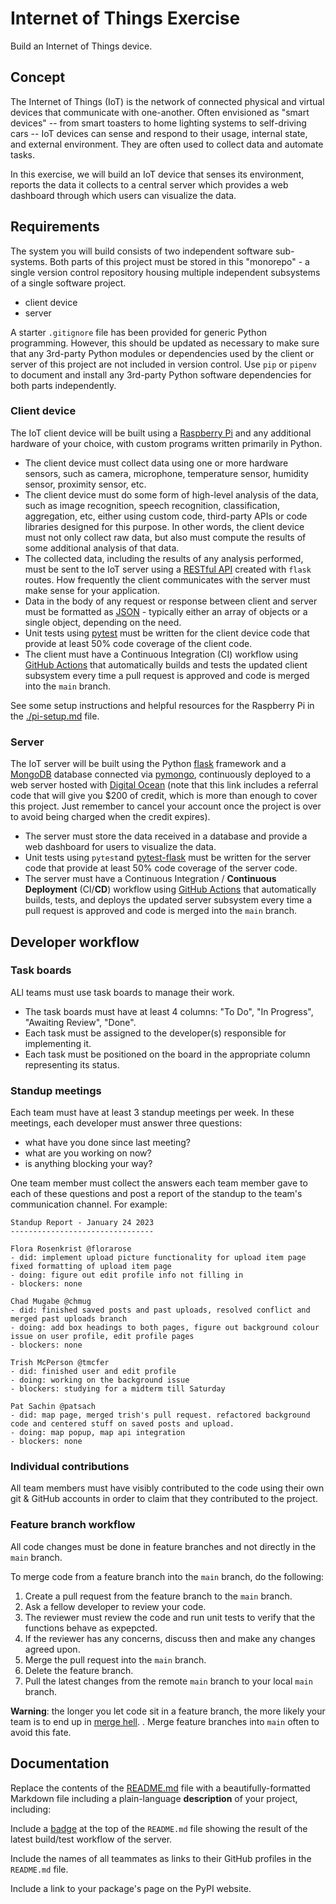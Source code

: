 # Internet of Things Exercise

Build an Internet of Things device.

## Concept

The Internet of Things (IoT) is the network of connected physical and virtual devices that communicate with one-another. Often envisioned as "smart devices" -- from smart toasters to home lighting systems to self-driving cars -- IoT devices can sense and respond to their usage, internal state, and external environment. They are often used to collect data and automate tasks.

In this exercise, we will build an IoT device that senses its environment, reports the data it collects to a central server which provides a web dashboard through which users can visualize the data.

## Requirements

The system you will build consists of two independent software sub-systems. Both parts of this project must be stored in this "monorepo" - a single version control repository housing multiple independent subsystems of a single software project.

- client device
- server

A starter `.gitignore` file has been provided for generic Python programming. However, this should be updated as necessary to make sure that any 3rd-party Python modules or dependencies used by the client or server of this project are not included in version control. Use `pip` or `pipenv` to document and install any 3rd-party Python software dependencies for both parts independently.

### Client device

The IoT client device will be built using a [Raspberry Pi](https://www.raspberrypi.com/) and any additional hardware of your choice, with custom programs written primarily in Python.

- The client device must collect data using one or more hardware sensors, such as camera, microphone, temperature sensor, humidity sensor, proximity sensor, etc.
- The client device must do some form of high-level analysis of the data, such as image recognition, speech recognition, classification, aggregation, etc, either using custom code, third-party APIs or code libraries designed for this purpose. In other words, the client device must not only collect raw data, but also must compute the results of some additional analysis of that data.
- The collected data, including the results of any analysis performed, must be sent to the IoT server using a [RESTful API](https://pythonbasics.org/flask-rest-api/) created with `flask` routes. How frequently the client communicates with the server must make sense for your application.
- Data in the body of any request or response between client and server must be formatted as [JSON](https://en.wikipedia.org/wiki/JSON) - typically either an array of objects or a single object, depending on the need.
- Unit tests using [pytest](https://docs.pytest.org/en/7.2.x/) must be written for the client device code that provide at least 50% code coverage of the client code.
- The client must have a Continuous Integration (CI) workflow using [GitHub Actions](https://github.com/features/actions) that automatically builds and tests the updated client subsystem every time a pull request is approved and code is merged into the `main` branch.

See some setup instructions and helpful resources for the Raspberry Pi in the [./pi-setup.md](./pi-setup.md) file.

### Server

The IoT server will be built using the Python [flask](https://palletsprojects.com/p/flask/) framework and a [MongoDB](https://www.mongodb.com/) database connected via [pymongo](https://pymongo.readthedocs.io/en/stable/), continuously deployed to a web server hosted with [Digital Ocean](https://m.do.co/c/4d1066078eb0) (note that this link includes a referral code that will give you $200 of credit, which is more than enough to cover this project. Just remember to cancel your account once the project is over to avoid being charged when the credit expires).

- The server must store the data received in a database and provide a web dashboard for users to visualize the data.
- Unit tests using `pytest`and [pytest-flask](https://pytest-flask.readthedocs.io/en/latest/) must be written for the server code that provide at least 50% code coverage of the server code.
- The server must have a Continuous Integration / **Continuous Deployment** (CI/**CD**) workflow using [GitHub Actions](https://github.com/features/actions) that automatically builds, tests, and deploys the updated server subsystem every time a pull request is approved and code is merged into the `main` branch.

## Developer workflow

### Task boards

ALl teams must use task boards to manage their work.

- The task boards must have at least 4 columns: "To Do", "In Progress", "Awaiting Review", "Done".
- Each task must be assigned to the developer(s) responsible for implementing it.
- Each task must be positioned on the board in the appropriate column representing its status.

### Standup meetings

Each team must have at least 3 standup meetings per week. In these meetings, each developer must answer three questions:

- what have you done since last meeting?
- what are you working on now?
- is anything blocking your way?

One team member must collect the answers each team member gave to each of these questions and post a report of the standup to the team's communication channel. For example:

```
Standup Report - January 24 2023
--------------------------------

Flora Rosenkrist @florarose
- did: implement upload picture functionality for upload item page fixed formatting of upload item page
- doing: figure out edit profile info not filling in
- blockers: none

Chad Mugabe @chmug
- did: finished saved posts and past uploads, resolved conflict and merged past uploads branch
- doing: add box headings to both pages, figure out background colour issue on user profile, edit profile pages
- blockers: none

Trish McPerson @tmcfer
- did: finished user and edit profile
- doing: working on the background issue
- blockers: studying for a midterm till Saturday

Pat Sachin @patsach
- did: map page, merged trish's pull request. refactored background code and centered stuff on saved posts and upload.
- doing: map popup, map api integration
- blockers: none
```

### Individual contributions

All team members must have visibly contributed to the code using their own git & GitHub accounts in order to claim that they contributed to the project.

### Feature branch workflow

All code changes must be done in feature branches and not directly in the `main` branch.

To merge code from a feature branch into the `main` branch, do the following:

1. Create a pull request from the feature branch to the `main` branch.
1. Ask a fellow developer to review your code.
1. The reviewer must review the code and run unit tests to verify that the functions behave as expepcted.
1. If the reviewer has any concerns, discuss then and make any changes agreed upon.
1. Merge the pull request into the `main` branch.
1. Delete the feature branch.
1. Pull the latest changes from the remote `main` branch to your local `main` branch.

**Warning**: the longer you let code sit in a feature branch, the more likely your team is to end up in [merge hell](https://en.wikipedia.org/wiki/Merge_hell). . Merge feature branches into `main` often to avoid this fate.

## Documentation

Replace the contents of the [README.md](./README.md) file with a beautifully-formatted Markdown file including a plain-language **description** of your project, including:

Include a [badge](https://docs.github.com/en/actions/monitoring-and-troubleshooting-workflows/adding-a-workflow-status-badge) at the top of the `README.md` file showing the result of the latest build/test workflow of the server.

Include the names of all teammates as links to their GitHub profiles in the `README.md` file.

Include a link to your package's page on the PyPI website.
